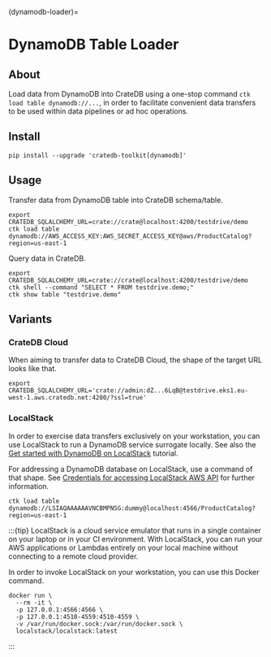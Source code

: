 (dynamodb-loader)=
# DynamoDB Table Loader

## About
Load data from DynamoDB into CrateDB using a one-stop command
`ctk load table dynamodb://...`, in order to facilitate convenient
data transfers to be used within data pipelines or ad hoc operations.

## Install
```shell
pip install --upgrade 'cratedb-toolkit[dynamodb]'
```

## Usage
Transfer data from DynamoDB table into CrateDB schema/table.
```shell
export CRATEDB_SQLALCHEMY_URL=crate://crate@localhost:4200/testdrive/demo
ctk load table dynamodb://AWS_ACCESS_KEY:AWS_SECRET_ACCESS_KEY@aws/ProductCatalog?region=us-east-1
```

Query data in CrateDB.
```shell
export CRATEDB_SQLALCHEMY_URL=crate://crate@localhost:4200/testdrive/demo
ctk shell --command "SELECT * FROM testdrive.demo;"
ctk show table "testdrive.demo"
```

## Variants

### CrateDB Cloud
When aiming to transfer data to CrateDB Cloud, the shape of the target URL
looks like that.
```shell
export CRATEDB_SQLALCHEMY_URL='crate://admin:dZ...6LqB@testdrive.eks1.eu-west-1.aws.cratedb.net:4200/?ssl=true'
```

### LocalStack
In order to exercise data transfers exclusively on your workstation, you can
use LocalStack to run a DynamoDB service surrogate locally. See also the
[Get started with DynamoDB on LocalStack] tutorial.

For addressing a DynamoDB database on LocalStack, use a command of that shape.
See [Credentials for accessing LocalStack AWS API] for further information.
```shell
ctk load table dynamodb://LSIAQAAAAAAVNCBMPNSG:dummy@localhost:4566/ProductCatalog?region=us-east-1
```

:::{tip}
LocalStack is a cloud service emulator that runs in a single container on your
laptop or in your CI environment. With LocalStack, you can run your AWS
applications or Lambdas entirely on your local machine without connecting to
a remote cloud provider.

In order to invoke LocalStack on your workstation, you can use this Docker
command.
```shell
docker run \
  --rm -it \
  -p 127.0.0.1:4566:4566 \
  -p 127.0.0.1:4510-4559:4510-4559 \
  -v /var/run/docker.sock:/var/run/docker.sock \
  localstack/localstack:latest
```
:::


[Credentials for accessing LocalStack AWS API]: https://docs.localstack.cloud/references/credentials/
[Get started with DynamoDB on LocalStack]: https://docs.localstack.cloud/user-guide/aws/dynamodb/
